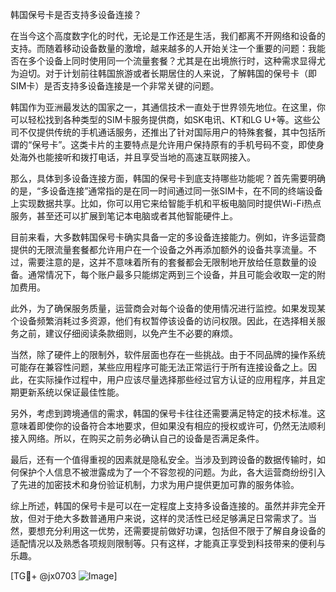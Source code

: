 韩国保号卡是否支持多设备连接？

在当今这个高度数字化的时代，无论是工作还是生活，我们都离不开网络和设备的支持。而随着移动设备数量的激增，越来越多的人开始关注一个重要的问题：我能否在多个设备上同时使用同一个流量套餐？尤其是在出境旅行时，这种需求显得尤为迫切。对于计划前往韩国旅游或者长期居住的人来说，了解韩国的保号卡（即SIM卡）是否支持多设备连接是一个非常关键的问题。

韩国作为亚洲最发达的国家之一，其通信技术一直处于世界领先地位。在这里，你可以轻松找到各种类型的SIM卡服务提供商，如SK电讯、KT和LG U+等。这些公司不仅提供传统的手机通话服务，还推出了针对国际用户的特殊套餐，其中包括所谓的“保号卡”。这类卡片的主要特点是允许用户保持原有的手机号码不变，即使身处海外也能接听和拨打电话，并且享受当地的高速互联网接入。

那么，具体到多设备连接方面，韩国的保号卡到底支持哪些功能呢？首先需要明确的是，“多设备连接”通常指的是在同一时间通过同一张SIM卡，在不同的终端设备上实现数据共享。比如，你可以用它来给智能手机和平板电脑同时提供Wi-Fi热点服务，甚至还可以扩展到笔记本电脑或者其他智能硬件上。

目前来看，大多数韩国保号卡确实具备一定的多设备连接能力。例如，许多运营商提供的无限流量套餐都允许用户在一个设备之外再添加额外的设备共享流量。不过，需要注意的是，这并不意味着所有的套餐都会无限制地开放给任意数量的设备。通常情况下，每个账户最多只能绑定两到三个设备，并且可能会收取一定的附加费用。

此外，为了确保服务质量，运营商会对每个设备的使用情况进行监控。如果发现某个设备频繁消耗过多资源，他们有权暂停该设备的访问权限。因此，在选择相关服务之前，建议仔细阅读条款细则，以免产生不必要的麻烦。

当然，除了硬件上的限制外，软件层面也存在一些挑战。由于不同品牌的操作系统可能存在兼容性问题，某些应用程序可能无法正常运行于所有连接设备之上。因此，在实际操作过程中，用户应该尽量选择那些经过官方认证的应用程序，并且定期更新系统以保证最佳性能。

另外，考虑到跨境通信的需求，韩国的保号卡往往还需要满足特定的技术标准。这意味着即使你的设备符合本地要求，但如果没有相应的授权或许可，仍然无法顺利接入网络。所以，在购买之前务必确认自己的设备是否满足条件。

最后，还有一个值得重视的因素就是隐私安全。当涉及到跨设备的数据传输时，如何保护个人信息不被泄露成为了一个不容忽视的问题。为此，各大运营商纷纷引入了先进的加密技术和身份验证机制，力求为用户提供更加可靠的服务体验。

综上所述，韩国的保号卡是可以在一定程度上支持多设备连接的。虽然并非完全开放，但对于绝大多数普通用户来说，这样的灵活性已经足够满足日常需求了。当然，要想充分利用这一优势，还需要提前做好功课，包括但不限于了解自身设备的适配情况以及熟悉各项规则限制等。只有这样，才能真正享受到科技带来的便利与乐趣。

[TG💪+ @jx0703 ![Image](https://github.com/user-attachments/assets/dbca1d08-cadb-493c-b0ec-ad6f7a83f270)]